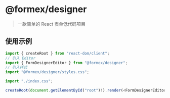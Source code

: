 # @formex/designer

> 一款简单的 React 表单低代码项目

## 使用示例

```typescript
import { createRoot } from "react-dom/client";
// 引入 Editor
import { FormDesignerEditor } from "@formex/designer";
// 引入样式
import "@formex/designer/styles.css";

import "./index.css";

createRoot(document.getElementById("root")!).render(<FormDesignerEditor />);
```
